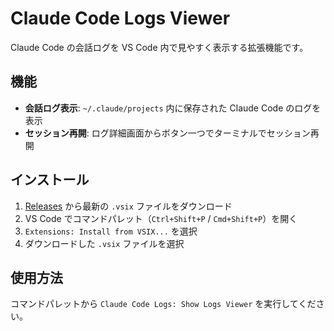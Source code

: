 # Claude Code Logs Viewer

Claude Code の会話ログを VS Code 内で見やすく表示する拡張機能です。

## 機能

- **会話ログ表示**: `~/.claude/projects` 内に保存された Claude Code のログを表示
- **セッション再開**: ログ詳細画面からボタン一つでターミナルでセッション再開

## インストール

1. [Releases](https://github.com/7tsuno/cclogs-vscode/releases) から最新の `.vsix` ファイルをダウンロード
2. VS Code でコマンドパレット（`Ctrl+Shift+P` / `Cmd+Shift+P`）を開く
3. `Extensions: Install from VSIX...` を選択
4. ダウンロードした `.vsix` ファイルを選択

## 使用方法

コマンドパレットから `Claude Code Logs: Show Logs Viewer` を実行してください。
